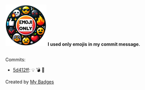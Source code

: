 <img src="https://github.com/my-badges/my-badges/blob/master/src/all-badges/emoji-only-commit/emoji-only-commit.png?raw=true" alt="I used only emojis in my commit message." title="I used only emojis in my commit message." width="128">
<strong>I used only emojis in my commit message.</strong>
<br><br>

Commits:

- <a href="https://github.com/andrewjswan/mediaportal-myvideo-importer/commit/5d412ff9252cff84233aab8c24dc035853b62cde">5d412ff</a>: 💡 💣 👻


Created by <a href="https://github.com/my-badges/my-badges">My Badges</a>